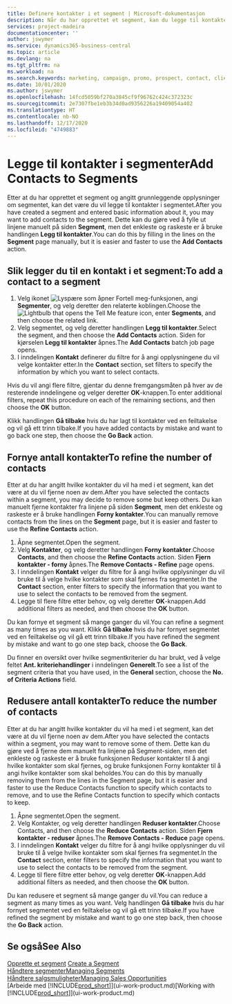 ```yaml
---
title: Definere kontakter i et segment | Microsoft-dokumentasjon
description: Når du har opprettet et segment, kan du legge til kontakter i segmentet, for eksempel som en del av en markedsføringskampanje rettet mot bestemte kunder eller klienter.
services: project-madeira
documentationcenter: ''
author: jswymer
ms.service: dynamics365-business-central
ms.topic: article
ms.devlang: na
ms.tgt_pltfrm: na
ms.workload: na
ms.search.keywords: marketing, campaign, promo, prospect, contact, client, customer
ms.date: 10/01/2020
ms.author: jswymer
ms.openlocfilehash: 14fcd5059bf270a3845cf9f96762c424c372323c
ms.sourcegitcommit: 2e7307fbe1eb3b34d0ad9356226a19409054a402
ms.translationtype: HT
ms.contentlocale: nb-NO
ms.lasthandoff: 12/17/2020
ms.locfileid: "4749883"
---
```

# <a name="add-contacts-to-segments"></a><span data-ttu-id="dc71c-103">Legge til kontakter i segmenter</span><span class="sxs-lookup"><span data-stu-id="dc71c-103">Add Contacts to Segments</span></span>
<span data-ttu-id="dc71c-104">Etter at du har opprettet et segment og angitt grunnleggende opplysninger om segmentet, kan det være du vil legge til kontakter i segmentet.</span><span class="sxs-lookup"><span data-stu-id="dc71c-104">After you have created a segment and entered basic information about it, you may want to add contacts to the segment.</span></span> <span data-ttu-id="dc71c-105">Dette kan du gjøre ved å fylle ut linjene manuelt på siden **Segment**, men det enkleste og raskeste er å bruke handlingen **Legg til kontakter**.</span><span class="sxs-lookup"><span data-stu-id="dc71c-105">You can do this by filling in the lines on the **Segment** page manually, but it is easier and faster to use the **Add Contacts** action.</span></span>

## <a name="to-add-a-contact-to-a-segment"></a><span data-ttu-id="dc71c-106">Slik legger du til en kontakt i et segment:</span><span class="sxs-lookup"><span data-stu-id="dc71c-106">To add a contact to a segment</span></span>
1. <span data-ttu-id="dc71c-107">Velg ikonet ![Lyspære som åpner Fortell meg-funksjonen](media/ui-search/search_small.png "Fortell hva du vil gjøre"), angi **Segmenter**, og velg deretter den relaterte koblingen.</span><span class="sxs-lookup"><span data-stu-id="dc71c-107">Choose the ![Lightbulb that opens the Tell Me feature](media/ui-search/search_small.png "Tell me what you want to do") icon, enter **Segments**, and then choose the related link.</span></span>  
2. <span data-ttu-id="dc71c-108">Velg segmentet, og velg deretter handlingen **Legg til kontakter**.</span><span class="sxs-lookup"><span data-stu-id="dc71c-108">Select the segment, and then choose the **Add Contacts** action.</span></span> <span data-ttu-id="dc71c-109">Siden for kjørselen **Legg til kontakter** åpnes.</span><span class="sxs-lookup"><span data-stu-id="dc71c-109">The **Add Contacts** batch job page opens.</span></span>
3. <span data-ttu-id="dc71c-110">I inndelingen **Kontakt** definerer du filtre for å angi opplysningene du vil velge kontakter etter.</span><span class="sxs-lookup"><span data-stu-id="dc71c-110">In the **Contact** section, set filters to specify the information by which you want to select contacts.</span></span>

<span data-ttu-id="dc71c-111">Hvis du vil angi flere filtre, gjentar du denne fremgangsmåten på hver av de resterende inndelingene og velger deretter **OK**-knappen.</span><span class="sxs-lookup"><span data-stu-id="dc71c-111">To enter additional filters, repeat this procedure on each of the remaining sections, and then choose the **OK** button.</span></span>

<span data-ttu-id="dc71c-112">Klikk handlingen **Gå tilbake** hvis du har lagt til kontakter ved en feiltakelse og vil gå ett trinn tilbake.</span><span class="sxs-lookup"><span data-stu-id="dc71c-112">If you have added contacts by mistake and want to go back one step, then choose the **Go Back** action.</span></span>

## <a name="to-refine-the-number-of-contacts"></a><span data-ttu-id="dc71c-113">Fornye antall kontakter</span><span class="sxs-lookup"><span data-stu-id="dc71c-113">To refine the number of contacts</span></span>
<span data-ttu-id="dc71c-114">Etter at du har angitt hvilke kontakter du vil ha med i et segment, kan det være at du vil fjerne noen av dem.</span><span class="sxs-lookup"><span data-stu-id="dc71c-114">After you have selected the contacts within a segment, you may decide to remove some but keep others.</span></span> <span data-ttu-id="dc71c-115">Du kan manuelt fjerne kontakter fra linjene på siden **Segment**, men det enkleste og raskeste er å bruke handlingen **Forny kontakter**.</span><span class="sxs-lookup"><span data-stu-id="dc71c-115">You can manually remove contacts from the lines on the **Segment** page, but it is easier and faster to use the **Refine Contacts** action.</span></span>

1. <span data-ttu-id="dc71c-116">Åpne segmentet.</span><span class="sxs-lookup"><span data-stu-id="dc71c-116">Open the segment.</span></span>
2. <span data-ttu-id="dc71c-117">Velg **Kontakter**, og velg deretter handlingen **Forny kontakter**.</span><span class="sxs-lookup"><span data-stu-id="dc71c-117">Choose **Contacts**, and then choose the **Refine Contacts** action.</span></span> <span data-ttu-id="dc71c-118">Siden **Fjern kontakter - forny** åpnes.</span><span class="sxs-lookup"><span data-stu-id="dc71c-118">The **Remove Contacts - Refine** page opens.</span></span>
3. <span data-ttu-id="dc71c-119">I inndelingen **Kontakt** velger du filtre for å angi hvilke opplysninger du vil bruke til å velge hvilke kontakter som skal fjernes fra segmentet.</span><span class="sxs-lookup"><span data-stu-id="dc71c-119">In the **Contact** section, enter filters to specify the information that you want to use to select the contacts to be removed from the segment.</span></span>
4. <span data-ttu-id="dc71c-120">Legge til flere filtre etter behov, og velg deretter **OK**-knappen.</span><span class="sxs-lookup"><span data-stu-id="dc71c-120">Add additional filters as needed, and then choose the **OK** button.</span></span>

<span data-ttu-id="dc71c-121">Du kan fornye et segment så mange ganger du vil.</span><span class="sxs-lookup"><span data-stu-id="dc71c-121">You can refine a segment as many times as you want.</span></span> <span data-ttu-id="dc71c-122">Klikk **Gå tilbake** hvis du har fornyet segmentet ved en feiltakelse og vil gå ett trinn tilbake.</span><span class="sxs-lookup"><span data-stu-id="dc71c-122">If you have refined the segment by mistake and want to go one step back, choose the **Go Back**.</span></span>

<span data-ttu-id="dc71c-123">Du finner en oversikt over hvilke segmentkriterier du har brukt, ved å velge feltet **Ant. kriteriehandlinger** i inndelingen **Generelt**.</span><span class="sxs-lookup"><span data-stu-id="dc71c-123">To see a list of the segment criteria that you have used, in the **General** section, choose the **No. of Criteria Actions** field.</span></span>

## <a name="to-reduce-the-number-of-contacts"></a><span data-ttu-id="dc71c-124">Redusere antall kontakter</span><span class="sxs-lookup"><span data-stu-id="dc71c-124">To reduce the number of contacts</span></span>
<span data-ttu-id="dc71c-125">Etter at du har angitt hvilke kontakter du vil ha med i et segment, kan det være at du vil fjerne noen av dem.</span><span class="sxs-lookup"><span data-stu-id="dc71c-125">After you have selected the contacts within a segment, you may want to remove some of them.</span></span> <span data-ttu-id="dc71c-126">Dette kan du gjøre ved å fjerne dem manuelt fra linjene på Segment-siden, men det enkleste og raskeste er å bruke funksjonen Reduser kontakter til å angi hvilke kontakter som skal fjernes, og bruke funksjonen Forny kontakter til å angi hvilke kontakter som skal beholdes.</span><span class="sxs-lookup"><span data-stu-id="dc71c-126">You can do this by manually removing them from the lines in the Segment page, but it is easier and faster to use the Reduce Contacts function to specify which contacts to remove, and to use the Refine Contacts function to specify which contacts to keep.</span></span>

1. <span data-ttu-id="dc71c-127">Åpne segmentet.</span><span class="sxs-lookup"><span data-stu-id="dc71c-127">Open the segment.</span></span>
2. <span data-ttu-id="dc71c-128">Velg Kontakter, og velg deretter handlingen **Reduser kontakter**.</span><span class="sxs-lookup"><span data-stu-id="dc71c-128">Choose Contacts, and then choose the **Reduce Contacts** action.</span></span> <span data-ttu-id="dc71c-129">Siden **Fjern kontakter - reduser** åpnes.</span><span class="sxs-lookup"><span data-stu-id="dc71c-129">The **Remove Contacts - Reduce** page opens.</span></span>
3. <span data-ttu-id="dc71c-130">I inndelingen **Kontakt** velger du filtre for å angi hvilke opplysninger du vil bruke til å velge hvilke kontakter som skal fjernes fra segmentet.</span><span class="sxs-lookup"><span data-stu-id="dc71c-130">In the **Contact** section, enter filters to specify the information that you want to use to select the contacts to be removed from the segment.</span></span>
4. <span data-ttu-id="dc71c-131">Legge til flere filtre etter behov, og velg deretter **OK**-knappen.</span><span class="sxs-lookup"><span data-stu-id="dc71c-131">Add additional filters as needed, and then choose the **OK** button.</span></span>

<span data-ttu-id="dc71c-132">Du kan redusere et segment så mange ganger du vil.</span><span class="sxs-lookup"><span data-stu-id="dc71c-132">You can reduce a segment as many times as you want.</span></span> <span data-ttu-id="dc71c-133">Velg handlingen **Gå tilbake** hvis du har fornyet segmentet ved en feiltakelse og vil gå ett trinn tilbake.</span><span class="sxs-lookup"><span data-stu-id="dc71c-133">If you have refined the segment by mistake and want to go one step back, then choose the **Go Back** action.</span></span>

## <a name="see-also"></a><span data-ttu-id="dc71c-134">Se også</span><span class="sxs-lookup"><span data-stu-id="dc71c-134">See Also</span></span>
<span data-ttu-id="dc71c-135">[Opprette et segment](marketing-how-create-segment.md) </span><span class="sxs-lookup"><span data-stu-id="dc71c-135">[Create a Segment](marketing-how-create-segment.md) </span></span>  
[<span data-ttu-id="dc71c-136">Håndtere segmenter</span><span class="sxs-lookup"><span data-stu-id="dc71c-136">Managing Segments</span></span>](marketing-segments.md)  
[<span data-ttu-id="dc71c-137">Håndtere salgsmuligheter</span><span class="sxs-lookup"><span data-stu-id="dc71c-137">Managing Sales Opportunities</span></span>](marketing-manage-sales-opportunities.md)  
<span data-ttu-id="dc71c-138">[Arbeide med [!INCLUDE[prod_short](includes/prod_short.md)]](ui-work-product.md)</span><span class="sxs-lookup"><span data-stu-id="dc71c-138">[Working with [!INCLUDE[prod_short](includes/prod_short.md)]](ui-work-product.md)</span></span>  
